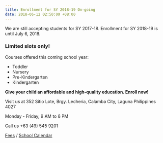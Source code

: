 ```yaml
---
title: Enrollment for SY 2018-19 On-going
date: 2018-06-12 02:50:00 +08:00
---
```


We are still accepting students for SY 2017-18. Enrollment for SY 2018-19 is until July 6, 2018.

### Limited slots only!

Courses offered this coming school year:

* Toddler
* Nursery
* Pre-Kindergarten
* Kindergarten 


__Give your child an affordable and high-quality education. Enroll now!__

Visit us at 352 Sitio Lote, Brgy. Lecheria, Calamba City, Laguna Philippines 4027


Monday - Friday, 9 AM to 6 PM


Call us +63 (49) 545 9201

[Fees](http://cleverminds.ph/#fees) / [School Calendar](http://cleverminds.ph/#calendar)